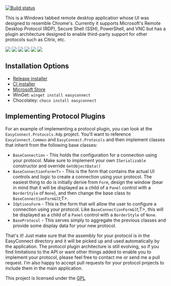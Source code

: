 [![Build status](https://ci.appveyor.com/api/projects/status/u8ugbo8oh1mffhet?svg=true)](https://ci.appveyor.com/project/lstratman/easyconnect)

This is a Windows tabbed remote desktop application whose UI was designed to resemble Chrome's.  Currently it supports Microsoft's Remote Desktop Protocol (RDP), Secure Shell (SSH), PowerShell, and VNC but has a plugin architecture designed to enable third-party support for other protocols such as Citrix, etc.

<a href="http://lstratman.github.com/EasyConnect/images/screenshots/bookmarks.png" target="_blank"><img src="http://lstratman.github.com/EasyConnect/images/screenshots/thumbnails/bookmarks.png"/></a>
<a href="http://lstratman.github.com/EasyConnect/images/screenshots/rdp.png" target="_blank"><img src="http://lstratman.github.com/EasyConnect/images/screenshots/thumbnails/rdp.png"/></a>
<a href="http://lstratman.github.com/EasyConnect/images/screenshots/ssh.png" target="_blank"><img src="http://lstratman.github.com/EasyConnect/images/screenshots/thumbnails/ssh.png"/></a>
<a href="http://lstratman.github.com/EasyConnect/images/screenshots/powershell.png" target="_blank"><img src="http://lstratman.github.com/EasyConnect/images/screenshots/thumbnails/powershell.png"/></a>
<a href="http://lstratman.github.com/EasyConnect/images/screenshots/options.png" target="_blank"><img src="http://lstratman.github.com/EasyConnect/images/screenshots/thumbnails/options.png"/></a>
<a href="http://lstratman.github.com/EasyConnect/images/screenshots/history.png" target="_blank"><img src="http://lstratman.github.com/EasyConnect/images/screenshots/thumbnails/history.png"/></a>

## Installation Options

 - [Release installer](https://lstratman.github.io/EasyConnect/updates/EasyConnect.msi)
 - [CI installer](https://ci.appveyor.com/api/projects/lstratman/EasyConnect/artifacts/EasyConnect.msi)
 - [Microsoft Store](https://www.microsoft.com/en-us/store/p/easyconnect/9nml5g3phdg1?rtc=1)
 - WinGet: `winget install easyconnect`
 - Chocolatey: `choco install easyconnect`

## Implementing Protocol Plugins

For an example of implementing a protocol plugin, you can look at the `EasyConnect.Protocols.Rdp` project.  You'll want to reference` EasyConnect.Common` and `EasyConnect.Protocols` and then implement classes that inherit from the following base classes:

* `BaseConnection` - This holds the configuration for a connection using your protocol.  Make sure to implement your own `ISerializable` constructor and override `GetObjectData()`
* `BaseConnectionForm<T>` - This is the form that contains the actual UI controls and logic to create a connection using your protocol.  The easiest thing to do is initially derive from `Form`, design the window (bear in mind that it will be displayed as a child of a `Panel` control with a `BorderStyle` of `None`), and then change the base class to `BaseConnectionForm&l`t;T&gt;.
* `IOptionsForm` - This is the form that will allow the user to configure a connection using your protocol.  Like `BaseConnectionForm&l`t;T&gt;, this will be displayed as a child of a `Panel` control with a `BorderStyle` of `None`.
* `BaseProtocol` - This serves simply to aggregate the previous classes and provide some display data for your new protocol.

That's it!  Just make sure that the assembly for your protocol is in the EasyConnect directory and it will be picked up and used automatically by the application.  The protocol plugin architecture is still evolving, so if you find limitations to the API or want other things added to enable you to implement your protocol, please feel free to contact me or send me a pull request.  I'm also happy to accept pull requests for your protocol projects to include them in the main application.

This project is licensed under the [GPL](GPL.txt)
